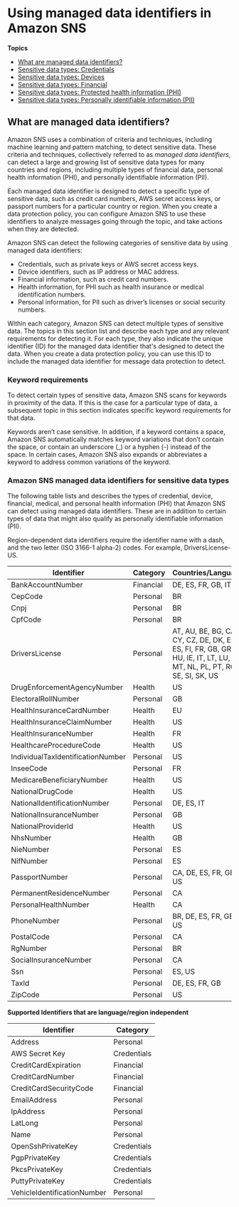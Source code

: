# Using managed data identifiers in Amazon SNS<a name="sns-message-data-protection-data-identifiers"></a>

**Topics**
+ [What are managed data identifiers?](#what-are-data-managed-data-identifiers)
+ [Sensitive data types: Credentials](sns-message-data-protection-sensitive-data-types-credentials.md)
+ [Sensitive data types: Devices](sns-message-data-protection-sensitive-data-types-devices.md)
+ [Sensitive data types: Financial](sns-message-data-protection-sensitive-data-types-financial.md)
+ [Sensitive data types: Protected health information \(PHI\)](sns-message-data-protection-sensitive-data-types-phi.md)
+ [Sensitive data types: Personally identifiable information \(PII\)](sns-message-data-protection-sensitive-data-types-pii.md)

## What are managed data identifiers?<a name="what-are-data-managed-data-identifiers"></a>

Amazon SNS uses a combination of criteria and techniques, including machine learning and pattern matching, to detect sensitive data\. These criteria and techniques, collectively referred to as *managed data identifiers*, can detect a large and growing list of sensitive data types for many countries and regions, including multiple types of financial data, personal health information \(PHI\), and personally identifiable information \(PII\)\.

Each managed data identifier is designed to detect a specific type of sensitive data, such as credit card numbers, AWS secret access keys, or passport numbers for a particular country or region\. When you create a data protection policy, you can configure Amazon SNS to use these identifiers to analyze messages going through the topic, and take actions when they are detected\.

Amazon SNS can detect the following categories of sensitive data by using managed data identifiers:
+ Credentials, such as private keys or AWS secret access keys\.
+ Device identifiers, such as IP address or MAC address\.
+ Financial information, such as credit card numbers\.
+ Health information, for PHI such as health insurance or medical identification numbers\.
+ Personal information, for PII such as driver’s licenses or social security numbers\.

Within each category, Amazon SNS can detect multiple types of sensitive data\. The topics in this section list and describe each type and any relevant requirements for detecting it\. For each type, they also indicate the unique identifier \(ID\) for the managed data identifier that's designed to detect the data\. When you create a data protection policy, you can use this ID to include the managed data identifier for message data protection to detect\.

### Keyword requirements<a name="sns-managed-data-identifiers-keywords"></a>

To detect certain types of sensitive data, Amazon SNS scans for keywords in proximity of the data\. If this is the case for a particular type of data, a subsequent topic in this section indicates specific keyword requirements for that data\.

Keywords aren’t case sensitive\. In addition, if a keyword contains a space, Amazon SNS automatically matches keyword variations that don’t contain the space, or contain an underscore \(\_\) or a hyphen \(\-\) instead of the space\. In certain cases, Amazon SNS also expands or abbreviates a keyword to address common variations of the keyword\.

### Amazon SNS managed data identifiers for sensitive data types<a name="sns-managed-data-identifiers"></a>

The following table lists and describes the types of credential, device, financial, medical, and personal health information \(PHI\) that Amazon SNS can detect using managed data identifiers\. These are in addition to certain types of data that might also qualify as personally identifiable information \(PII\)\.

Region\-dependent data identifiers require the identifier name with a dash, and the two letter \(ISO 3166\-1 alpha\-2\) codes\. For example, DriversLicense\-US\.


| Identifier | Category | Countries/Languages | 
| --- | --- | --- | 
| BankAccountNumber | Financial |  DE, ES, FR, GB, IT  | 
|  CepCode  |  Personal  |  BR  | 
|  Cnpj  |  Personal  |  BR  | 
|  CpfCode  |  Personal  |  BR  | 
|  DriversLicense  |  Personal  |  AT, AU, BE, BG, CA, CY, CZ, DE, DK, EE, ES, FI, FR, GB, GR, HR, HU, IE, IT, LT, LU, LV, MT, NL, PL, PT, RO, SE, SI, SK, US  | 
|  DrugEnforcementAgencyNumber  |  Health  |  US  | 
|  ElectoralRollNumber  |  Personal  |  GB  | 
|  HealthInsuranceCardNumber  |  Health  |  EU  | 
|  HealthInsuranceClaimNumber  |  Health  |  US  | 
|  HealthInsuranceNumber  |  Health  |  FR  | 
|  HealthcareProcedureCode  |  Health  |  US  | 
|  IndividualTaxIdentificationNumber  |  Personal  |  US  | 
|  InseeCode  |  Personal  |  FR  | 
|  MedicareBeneficiaryNumber  |  Health  |  US  | 
|  NationalDrugCode  |  Health  |  US  | 
|  NationalIdentificationNumber  |  Personal  |  DE, ES, IT  | 
|  NationalInsuranceNumber  |  Personal  |  GB  | 
|  NationalProviderId  |  Health  |  US  | 
|  NhsNumber  |  Health  |  GB  | 
|  NieNumber  |  Personal  |  ES  | 
|  NifNumber  |  Personal  |  ES  | 
|  PassportNumber  |  Personal  |  CA, DE, ES, FR, GB, IT, US  | 
|  PermanentResidenceNumber  |  Personal  |  CA  | 
|  PersonalHealthNumber  |  Health  |  CA  | 
|  PhoneNumber  |  Personal  |  BR, DE, ES, FR, GB, IT, US  | 
|  PostalCode  |  Personal  |  CA  | 
|  RgNumber  |  Personal  |  BR  | 
|  SocialInsuranceNumber  |  Personal  |  CA  | 
|  Ssn  |  Personal  |  ES, US  | 
|  TaxId  |  Personal  |  DE, ES, FR, GB  | 
|  ZipCode  |  Personal  |  US  | 

**Supported Identifiers that are language/region independent**


| Identifier | Category | 
| --- | --- | 
|  Address  |  Personal  | 
|  AWS Secret Key  |  Credentials  | 
|  CreditCardExpiration  |  Financial  | 
|  CreditCardNumber  |  Financial  | 
|  CreditCardSecurityCode  |  Financial  | 
|  EmailAddress  |  Personal  | 
|  IpAddress  |  Personal  | 
|  LatLong  |  Personal  | 
|  Name  |  Personal  | 
|  OpenSshPrivateKey  |  Credentials  | 
|  PgpPrivateKey  |  Credentials  | 
|  PkcsPrivateKey  |  Credentials  | 
|  PuttyPrivateKey  |  Credentials  | 
|  VehicleIdentificationNumber  |  Personal  | 